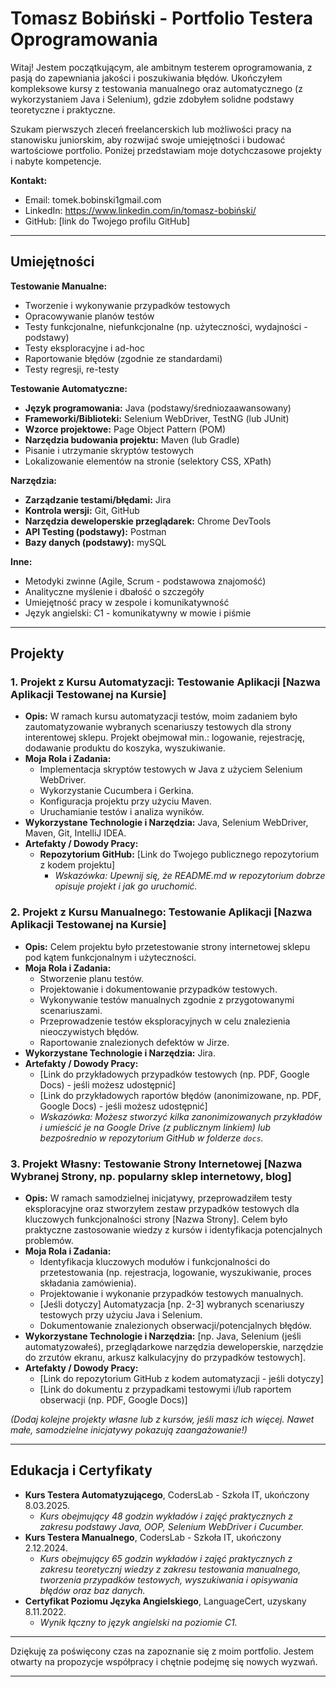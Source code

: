 # Tomasz Bobiński - Portfolio Testera Oprogramowania

Witaj! Jestem początkującym, ale ambitnym testerem oprogramowania, z pasją do zapewniania jakości i poszukiwania błędów. Ukończyłem kompleksowe kursy z testowania manualnego oraz automatycznego (z wykorzystaniem Java i Selenium), gdzie zdobyłem solidne podstawy teoretyczne i praktyczne.

Szukam pierwszych zleceń freelancerskich lub możliwości pracy na stanowisku juniorskim, aby rozwijać swoje umiejętności i budować wartościowe portfolio. Poniżej przedstawiam moje dotychczasowe projekty i nabyte kompetencje.

**Kontakt:**
*   Email: tomek.bobinski1gmail.com
*   LinkedIn: https://www.linkedin.com/in/tomasz-bobiński/
*   GitHub: [link do Twojego profilu GitHub]

---

## Umiejętności

**Testowanie Manualne:**
*   Tworzenie i wykonywanie przypadków testowych
*   Opracowywanie planów testów
*   Testy funkcjonalne, niefunkcjonalne (np. użyteczności, wydajności - podstawy)
*   Testy eksploracyjne i ad-hoc
*   Raportowanie błędów (zgodnie ze standardami)
*   Testy regresji, re-testy

**Testowanie Automatyczne:**
*   **Język programowania:** Java (podstawy/średniozaawansowany)
*   **Frameworki/Biblioteki:** Selenium WebDriver, TestNG (lub JUnit)
*   **Wzorce projektowe:** Page Object Pattern (POM)
*   **Narzędzia budowania projektu:** Maven (lub Gradle)
*   Pisanie i utrzymanie skryptów testowych
*   Lokalizowanie elementów na stronie (selektory CSS, XPath)

**Narzędzia:**
*   **Zarządzanie testami/błędami:** Jira
*   **Kontrola wersji:** Git, GitHub
*   **Narzędzia deweloperskie przeglądarek:** Chrome DevTools
*   **API Testing (podstawy):** Postman
*   **Bazy danych (podstawy):** mySQL

**Inne:**
*   Metodyki zwinne (Agile, Scrum - podstawowa znajomość)
*   Analityczne myślenie i dbałość o szczegóły
*   Umiejętność pracy w zespole i komunikatywność
*   Język angielski: C1 - komunikatywny w mowie i piśmie

---

## Projekty

### 1. Projekt z Kursu Automatyzacji: Testowanie Aplikacji [Nazwa Aplikacji Testowanej na Kursie]

*   **Opis:** W ramach kursu automatyzacji testów, moim zadaniem było zautomatyzowanie wybranych scenariuszy testowych dla strony interentowej sklepu. Projekt obejmował min.: logowanie, rejestrację, dodawanie produktu do koszyka, wyszukiwanie.
*   **Moja Rola i Zadania:**
    *   Implementacja skryptów testowych w Java z użyciem Selenium WebDriver.
    *   Wykorzystanie Cucumbera i Gerkina.
    *   Konfiguracja projektu przy użyciu Maven.
    *   Uruchamianie testów i analiza wyników.
*   **Wykorzystane Technologie i Narzędzia:** Java, Selenium WebDriver, Maven, Git, IntelliJ IDEA.
*   **Artefakty / Dowody Pracy:**
    *   **Repozytorium GitHub:** [Link do Twojego publicznego repozytorium z kodem projektu]
        *   *Wskazówka: Upewnij się, że README.md w repozytorium dobrze opisuje projekt i jak go uruchomić.*

### 2. Projekt z Kursu Manualnego: Testowanie Aplikacji [Nazwa Aplikacji Testowanej na Kursie]

*   **Opis:** Celem projektu było przetestowanie strony internetowej sklepu pod kątem funkcjonalnym i użyteczności.
*   **Moja Rola i Zadania:**
    *   Stworzenie planu testów.
    *   Projektowanie i dokumentowanie przypadków testowych.
    *   Wykonywanie testów manualnych zgodnie z przygotowanymi scenariuszami.
    *   Przeprowadzenie testów eksploracyjnych w celu znalezienia nieoczywistych błędów.
    *   Raportowanie znalezionych defektów w Jirze.
*   **Wykorzystane Technologie i Narzędzia:** Jira.
*   **Artefakty / Dowody Pracy:**
    *   [Link do przykładowych przypadków testowych (np. PDF, Google Docs) - jeśli możesz udostępnić]
    *   [Link do przykładowych raportów błędów (anonimizowane, np. PDF, Google Docs) - jeśli możesz udostępnić]
    *   *Wskazówka: Możesz stworzyć kilka zanonimizowanych przykładów i umieścić je na Google Drive (z publicznym linkiem) lub bezpośrednio w repozytorium GitHub w folderze `docs`.*

### 3. Projekt Własny: Testowanie Strony Internetowej [Nazwa Wybranej Strony, np. popularny sklep internetowy, blog]

*   **Opis:** W ramach samodzielnej inicjatywy, przeprowadziłem testy eksploracyjne oraz stworzyłem zestaw przypadków testowych dla kluczowych funkcjonalności strony [Nazwa Strony]. Celem było praktyczne zastosowanie wiedzy z kursów i identyfikacja potencjalnych problemów.
*   **Moja Rola i Zadania:**
    *   Identyfikacja kluczowych modułów i funkcjonalności do przetestowania (np. rejestracja, logowanie, wyszukiwanie, proces składania zamówienia).
    *   Projektowanie i wykonanie przypadków testowych manualnych.
    *   [Jeśli dotyczy] Automatyzacja [np. 2-3] wybranych scenariuszy testowych przy użyciu Java i Selenium.
    *   Dokumentowanie znalezionych obserwacji/potencjalnych błędów.
*   **Wykorzystane Technologie i Narzędzia:** [np. Java, Selenium (jeśli automatyzowałeś), przeglądarkowe narzędzia deweloperskie, narzędzie do zrzutów ekranu, arkusz kalkulacyjny do przypadków testowych].
*   **Artefakty / Dowody Pracy:**
    *   [Link do repozytorium GitHub z kodem automatyzacji - jeśli dotyczy]
    *   [Link do dokumentu z przypadkami testowymi i/lub raportem obserwacji (np. PDF, Google Docs)]

*(Dodaj kolejne projekty własne lub z kursów, jeśli masz ich więcej. Nawet małe, samodzielne inicjatywy pokazują zaangażowanie!)*

---

## Edukacja i Certyfikaty

*   **Kurs Testera Automatyzującego**, CodersLab - Szkoła IT, ukończony 8.03.2025. 
    *   *Kurs obejmujący 48 godzin wykładów i zajęć praktycznych z zakresu podstawy Java, OOP, Selenium WebDriver i Cucumber.*
*   **Kurs Testera Manualnego**, CodersLab - Szkoła IT, ukończony 2.12.2024. 
    *   *Kurs obejmujący 65 godzin wykładów i zajęć praktycznych z zakresu teoretycznj wiedzy z zakresu testowania manualnego, tworzenia przypadków testowych, wyszukiwania i opisywania błędów oraz baz danych.*
*   **Certyfikat Poziomu Języka Angielskiego**, LanguageCert, uzyskany 8.11.2022.
    *   *Wynik łączny to język angielski na poziomie C1.*

---

Dziękuję za poświęcony czas na zapoznanie się z moim portfolio. Jestem otwarty na propozycje współpracy i chętnie podejmę się nowych wyzwań.

---

